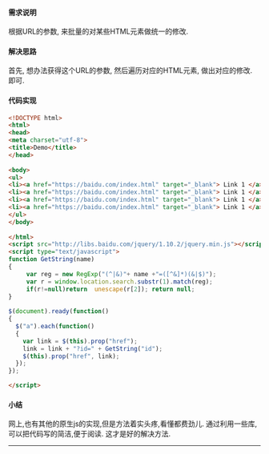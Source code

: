 #### 需求说明

根据URL的参数, 来批量的对某些HTML元素做统一的修改.

#### 解决思路

首先, 想办法获得这个URL的参数, 然后遍历对应的HTML元素, 做出对应的修改. 即可.

#### 代码实现

```html
<!DOCTYPE html>
<html>
<head>
<meta charset="utf-8">
<title>Demo</title>
</head>
 
<body>
<ul>
<li><a href="https://baidu.com/index.html" target="_blank"> Link 1 </a></li>
<li><a href="https://baidu.com/index.html" target="_blank"> Link 1 </a></li>
<li><a href="https://baidu.com/index.html" target="_blank"> Link 1 </a></li>
<li><a href="https://baidu.com/index.html" target="_blank"> Link 1 </a></li>
</ul>
</body>
 
</html>
<script src="http://libs.baidu.com/jquery/1.10.2/jquery.min.js"></script>
<script type="text/javascript">
function GetString(name)
{
     var reg = new RegExp("(^|&)"+ name +"=([^&]*)(&|$)");
     var r = window.location.search.substr(1).match(reg);
     if(r!=null)return  unescape(r[2]); return null;
}
 
$(document).ready(function()
{
  $("a").each(function()
  {
    var link = $(this).prop("href");
    link = link + "?id=" + GetString("id");
    $(this).prop("href", link);
  });
});

</script> 
```

#### 小结

网上,也有其他的原生js的实现,但是方法着实头疼,看懂都费劲儿. 通过利用一些库,可以把代码写的简洁,便于阅读. 这才是好的解决方法.

---
